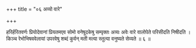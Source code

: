 +++
title = "०६ अव्यो वारे"

+++

हरिर्हरितवर्णः प्रियोदेवानां प्रियतमएव सोमो वनेषूदकेषु सम्पृक्तः अव्यः अवेः वारे वालोपेते परिसीदति निषीदति । किञ्च रेभोभिषववेलायां उपरवेषु शब्दं कुर्वन् मती मत्या स्तुत्या वनुष्यते सेव्यते ॥ ६ ॥